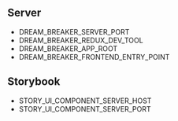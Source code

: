 ## Server
- DREAM_BREAKER_SERVER_PORT
- DREAM_BREAKER_REDUX_DEV_TOOL
- DREAM_BREAKER_APP_ROOT
- DREAM_BREAKER_FRONTEND_ENTRY_POINT
## Storybook
- STORY_UI_COMPONENT_SERVER_HOST
- STORY_UI_COMPONENT_SERVER_PORT
